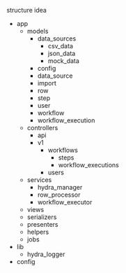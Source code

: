 structure idea

- app
  - models
    - data_sources
      - csv_data
      - json_data
      - mock_data
    - config
    - data_source
    - import
    - row
    - step
    - user
    - workflow
    - workflow_execution
  - controllers
    - api
    - v1
      - workflows
        - steps
        - workflow_executions
      - users
  - services
    - hydra_manager
    - row_processor
    - workflow_executor
  - views
  - serializers
  - presenters
  - helpers
  - jobs
- lib
  - hydra_logger
- config
